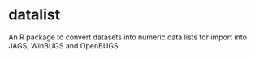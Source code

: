 datalist
========

An R package to convert datasets into numeric data lists for import
into JAGS, WinBUGS and OpenBUGS.
